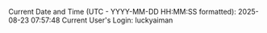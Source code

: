 Current Date and Time (UTC - YYYY-MM-DD HH:MM:SS formatted): 2025-08-23 07:57:48
Current User's Login: luckyaiman
